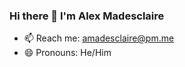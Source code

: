 ### Hi there 👋 I'm Alex Madesclaire


- 📫 Reach me: amadesclaire@pm.me 
- 😄 Pronouns: He/Him


<!--
- 🌱 Learning: React, Django, AWS 
- 🔭 Working On ../
- 👯 I’m looking to collaborate on ...
- 💬 Ask me about ...
- 🤔 I’m looking for help with ...
- ⚡ Fun fact: ... 

-->


